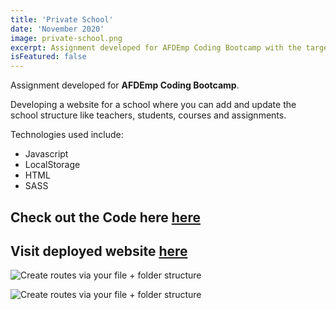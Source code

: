 ```yaml
---
title: 'Private School'
date: 'November 2020'
image: private-school.png
excerpt: Assignment developed for AFDEmp Coding Bootcamp with the target of designing a website for a school where you can add and update the school structure. Developed with Javascript using LocalStorage, html and sass.
isFeatured: false
---
```


Assignment developed for  **AFDEmp Coding Bootcamp**.

Developing a website for a school where you can add and update the school structure like teachers, students, courses and assignments. 

Technologies used include: 
- Javascript 
- LocalStorage 
- HTML
- SASS

## Check out the Code here [here](https://github.com/anastasiakounoupi/PrivateSchool)
## Visit deployed website [here](https://anastasiakounoupi.github.io/PrivateSchool/)  


![Create routes via your file + folder structure](private-school-student.png)

![Create routes via your file + folder structure](private-school-ascou.png)

